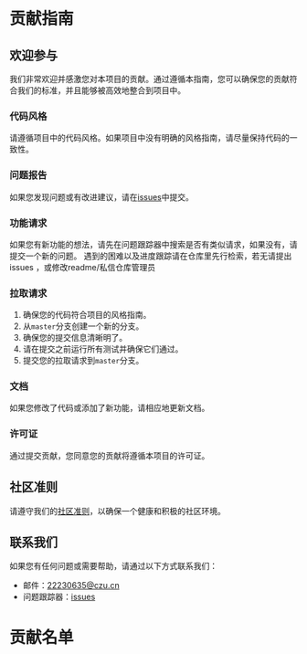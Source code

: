 # 贡献指南

## 欢迎参与
我们非常欢迎并感激您对本项目的贡献。通过遵循本指南，您可以确保您的贡献符合我们的标准，并且能够被高效地整合到项目中。

### 代码风格
请遵循项目中的代码风格。如果项目中没有明确的风格指南，请尽量保持代码的一致性。

### 问题报告
如果您发现问题或有改进建议，请在[issues](https://gitee.com/darrenpig/new_energy_coder_club/issues)中提交。

### 功能请求
如果您有新功能的想法，请先在问题跟踪器中搜索是否有类似请求，如果没有，请提交一个新的问题。
遇到的困难以及进度跟踪请在仓库里先行检索，若无请提出 issues ，或修改readme/私信仓库管理员

### 拉取请求
1. 确保您的代码符合项目的风格指南。
2. 从`master`分支创建一个新的分支。
3. 确保您的提交信息清晰明了。
4. 请在提交之前运行所有测试并确保它们通过。
5. 提交您的拉取请求到`master`分支。

### 文档
如果您修改了代码或添加了新功能，请相应地更新文档。

### 许可证
通过提交贡献，您同意您的贡献将遵循本项目的许可证。

## 社区准则
请遵守我们的[社区准则](https://gitee.com/darrenpig/new_energy_coder_club/community)，以确保一个健康和积极的社区环境。

## 联系我们
如果您有任何问题或需要帮助，请通过以下方式联系我们：
- 邮件：22230635@czu.cn
- 问题跟踪器：[issues](https://gitee.com/darrenpig/new_energy_coder_club/issues)

# 贡献名单








